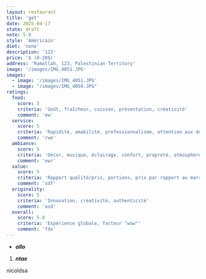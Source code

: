 ```yaml
---
layout: restaurant
title: 'get'
date: 2025-04-17
state: draft
note: 5.0
style: 'Américain'
diet: 'none'
description: '123'
price: '$ (0-20$)'
address: 'Ramallah, 123, Palestinian Territory'
image: '/images/IMG_4051.JPG'
images:
  - image: '/images/IMG_4051.JPG'
  - image: "/images/IMG_4059.JPG"
ratings:
  food:
    score: 5
    criteria: 'Goût, fraîcheur, cuisson, présentation, créativité'
    comment: 'ew'
  service:
    score: 5
    criteria: 'Rapidité, amabilité, professionnalisme, attention aux détails'
    comment: 'rwe'
  ambiance:
    score: 5
    criteria: 'Décor, musique, éclairage, confort, propreté, atmosphère générale'
    comment: 'ewr'
  value:
    score: 5
    criteria: 'Rapport qualité/prix, portions, prix par rapport au marché'
    comment: 'sdf'
  originality:
    score: 5
    criteria: 'Innovation, créativité, authenticité'
    comment: 'asd'
  overall:
    score: 5.0
    criteria: 'Expérience globale, facteur "wow"'
    comment: 'fds'
---
```


<ul><li>

<strong><em>allo</em></strong></li></ul>

<ol><li>

<strong><em>ntae</em></strong></li></ol>



nicoldsa